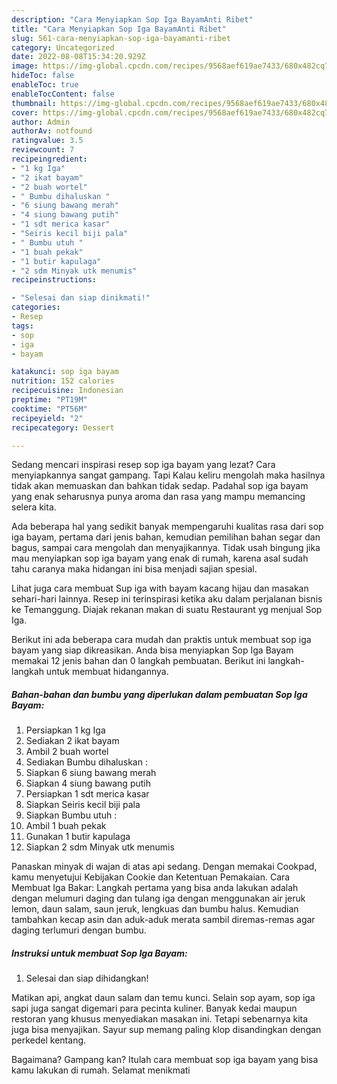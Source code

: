 ```yaml
---
description: "Cara Menyiapkan Sop Iga BayamAnti Ribet"
title: "Cara Menyiapkan Sop Iga BayamAnti Ribet"
slug: 561-cara-menyiapkan-sop-iga-bayamanti-ribet
category: Uncategorized
date: 2022-08-08T15:34:20.929Z
image: https://img-global.cpcdn.com/recipes/9568aef619ae7433/680x482cq70/sop-iga-bayam-foto-resep-utama.jpg
hideToc: false
enableToc: true
enableTocContent: false
thumbnail: https://img-global.cpcdn.com/recipes/9568aef619ae7433/680x482cq70/sop-iga-bayam-foto-resep-utama.jpg
cover: https://img-global.cpcdn.com/recipes/9568aef619ae7433/680x482cq70/sop-iga-bayam-foto-resep-utama.jpg
author: Admin
authorAv: notfound
ratingvalue: 3.5
reviewcount: 7
recipeingredient:
- "1 kg Iga"
- "2 ikat bayam"
- "2 buah wortel"
- " Bumbu dihaluskan "
- "6 siung bawang merah"
- "4 siung bawang putih"
- "1 sdt merica kasar"
- "Seiris kecil biji pala"
- " Bumbu utuh "
- "1 buah pekak"
- "1 butir kapulaga"
- "2 sdm Minyak utk menumis"
recipeinstructions:

- "Selesai dan siap dinikmati!"
categories:
- Resep
tags:
- sop
- iga
- bayam

katakunci: sop iga bayam 
nutrition: 152 calories
recipecuisine: Indonesian
preptime: "PT19M"
cooktime: "PT56M"
recipeyield: "2"
recipecategory: Dessert

---
```



Sedang mencari inspirasi resep sop iga bayam yang lezat? Cara menyiapkannya sangat gampang. Tapi Kalau keliru mengolah maka hasilnya tidak akan memuaskan dan bahkan tidak sedap. Padahal sop iga bayam yang enak seharusnya punya aroma dan rasa yang mampu memancing selera kita.


Ada beberapa hal yang sedikit banyak mempengaruhi kualitas rasa dari sop iga bayam, pertama dari jenis bahan, kemudian pemilihan bahan segar dan bagus, sampai cara mengolah dan menyajikannya. Tidak usah bingung jika mau menyiapkan sop iga bayam yang enak di rumah, karena asal sudah tahu caranya maka hidangan ini bisa menjadi sajian spesial.

Lihat juga cara membuat Sup iga with bayam kacang hijau dan masakan sehari-hari lainnya. Resep ini terinspirasi ketika aku dalam perjalanan bisnis ke Temanggung. Diajak rekanan makan di suatu Restaurant yg menjual Sop Iga.


Berikut ini ada beberapa cara mudah dan praktis untuk membuat sop iga bayam yang siap dikreasikan. Anda bisa menyiapkan Sop Iga Bayam memakai 12 jenis bahan dan 0 langkah pembuatan. Berikut ini langkah-langkah untuk membuat hidangannya.

<!--inarticleads1-->

##### Bahan-bahan dan bumbu yang diperlukan dalam pembuatan Sop Iga Bayam:

1. Persiapkan 1 kg Iga
1. Sediakan 2 ikat bayam
1. Ambil 2 buah wortel
1. Sediakan  Bumbu dihaluskan :
1. Siapkan 6 siung bawang merah
1. Siapkan 4 siung bawang putih
1. Persiapkan 1 sdt merica kasar
1. Siapkan Seiris kecil biji pala
1. Siapkan  Bumbu utuh :
1. Ambil 1 buah pekak
1. Gunakan 1 butir kapulaga
1. Siapkan 2 sdm Minyak utk menumis


Panaskan minyak di wajan di atas api sedang. Dengan memakai Cookpad, kamu menyetujui Kebijakan Cookie dan Ketentuan Pemakaian. Cara Membuat Iga Bakar: Langkah pertama yang bisa anda lakukan adalah dengan melumuri daging dan tulang iga dengan menggunakan air jeruk lemon, daun salam, saun jeruk, lengkuas dan bumbu halus. Kemudian tambahkan kecap asin dan aduk-aduk merata sambil diremas-remas agar daging terlumuri dengan bumbu. 

<!--inarticleads2-->

##### Instruksi untuk membuat Sop Iga Bayam:


1. Selesai dan siap dihidangkan!

Matikan api, angkat daun salam dan temu kunci. Selain sop ayam, sop iga sapi juga sangat digemari para pecinta kuliner. Banyak kedai maupun restoran yang khusus menyediakan masakan ini. Tetapi sebenarnya kita juga bisa menyajikan. Sayur sup memang paling klop disandingkan dengan perkedel kentang. 

Bagaimana? Gampang kan? Itulah cara membuat sop iga bayam yang bisa kamu lakukan di rumah. Selamat menikmati
